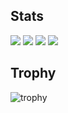 ## Stats
![](http://github-profile-summary-cards.vercel.app/api/cards/repos-per-language?username=bibitto&theme=gruvbox)
![](http://github-profile-summary-cards.vercel.app/api/cards/most-commit-language?username=bibitto&theme=gruvbox)
![](http://github-profile-summary-cards.vercel.app/api/cards/stats?username=bibitto&theme=gruvbox)
![](http://github-profile-summary-cards.vercel.app/api/cards/productive-time?username=bibitto&theme=gruvbox&utcOffset=9)

## Trophy
![trophy](https://github-profile-trophy.vercel.app/?username=bibitto&theme=gruvbox)
